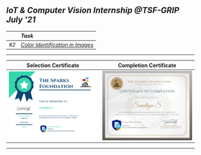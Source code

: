 ## _IoT &amp; Computer Vision Internship @TSF-GRIP July '21_
|                          |  _Task_  |
:------------------------  | :-------------------------  
| _#2_  | _[Color Identification in Images](TASK%20%232/Task%20Description.md)_ |
---
Selection Certificate      |  Completion Certificate
:-------------------------:|:-------------------------:
<img src="documents/selected.png">  |  <img src="documents/completed.png">
---
